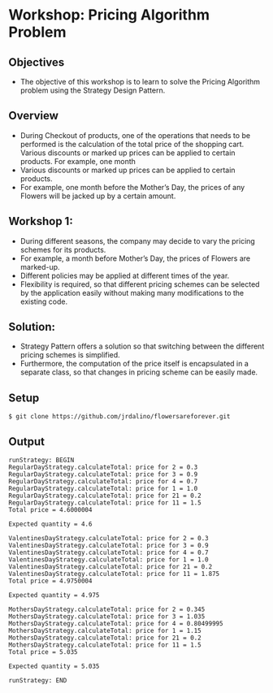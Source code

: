 # Workshop: Pricing Algorithm Problem

## Objectives
- The objective of this workshop is to learn to solve the Pricing Algorithm problem using the Strategy Design Pattern.

## Overview
- During Checkout of products, one of the operations that needs to be performed is the calculation of the total price of the shopping cart. Various discounts or marked up prices can be applied to certain products. For example, one month
- Various discounts or marked up prices can be applied to certain products.
- For example, one month before the Mother’s Day, the prices of any Flowers will be jacked up by a certain amount.



## Workshop 1:
- During different seasons, the company may decide to vary the pricing schemes for its products. 
- For example, a month before Mother’s Day, the prices of Flowers are marked-up. 
- Different policies may be applied at different times of the year. 
- Flexibility is required, so that different pricing schemes can be selected by the application easily without making many modifications to the existing code.

## Solution:
- Strategy Pattern offers a solution so that switching between the different pricing schemes is simplified. 
- Furthermore, the computation of the price itself is encapsulated in a separate class, so that changes in pricing scheme can be easily made.

## Setup 
```
$ git clone https://github.com/jrdalino/flowersareforever.git
```

## Output
```
runStrategy: BEGIN
RegularDayStrategy.calculateTotal: price for 2 = 0.3
RegularDayStrategy.calculateTotal: price for 3 = 0.9
RegularDayStrategy.calculateTotal: price for 4 = 0.7
RegularDayStrategy.calculateTotal: price for 1 = 1.0
RegularDayStrategy.calculateTotal: price for 21 = 0.2
RegularDayStrategy.calculateTotal: price for 11 = 1.5
Total price = 4.6000004

Expected quantity = 4.6

ValentinesDayStrategy.calculateTotal: price for 2 = 0.3
ValentinesDayStrategy.calculateTotal: price for 3 = 0.9
ValentinesDayStrategy.calculateTotal: price for 4 = 0.7
ValentinesDayStrategy.calculateTotal: price for 1 = 1.0
ValentinesDayStrategy.calculateTotal: price for 21 = 0.2
ValentinesDayStrategy.calculateTotal: price for 11 = 1.875
Total price = 4.9750004

Expected quantity = 4.975

MothersDayStrategy.calculateTotal: price for 2 = 0.345
MothersDayStrategy.calculateTotal: price for 3 = 1.035
MothersDayStrategy.calculateTotal: price for 4 = 0.80499995
MothersDayStrategy.calculateTotal: price for 1 = 1.15
MothersDayStrategy.calculateTotal: price for 21 = 0.2
MothersDayStrategy.calculateTotal: price for 11 = 1.5
Total price = 5.035

Expected quantity = 5.035

runStrategy: END
```